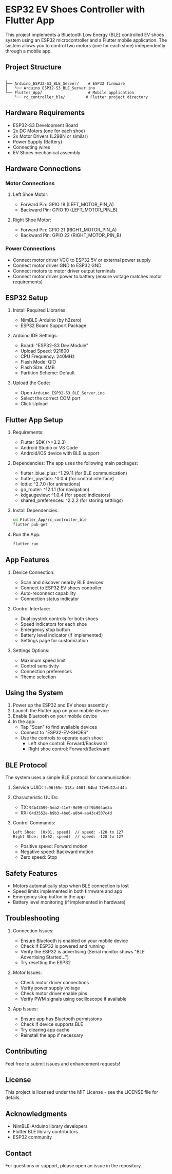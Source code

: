 # ESP32 EV Shoes Controller with Flutter App

This project implements a Bluetooth Low Energy (BLE) controlled EV shoes system using an ESP32 microcontroller and a Flutter mobile application. The system allows you to control two motors (one for each shoe) independently through a mobile app.

## Project Structure

```
.
├── Arduino_ESP32-S3_BLE_Server/    # ESP32 firmware
│   └── Arduino_ESP32-S3_BLE_Server.ino
└── Flutter_App/                    # Mobile application
    └── rc_controller_ble/         # Flutter project directory
```

## Hardware Requirements

- ESP32-S3 Development Board
- 2x DC Motors (one for each shoe)
- 2x Motor Drivers (L298N or similar)
- Power Supply (Battery)
- Connecting wires
- EV Shoes mechanical assembly

## Hardware Connections

### Motor Connections
1. Left Shoe Motor:
   - Forward Pin: GPIO 18 (LEFT_MOTOR_PIN_A)
   - Backward Pin: GPIO 19 (LEFT_MOTOR_PIN_B)

2. Right Shoe Motor:
   - Forward Pin: GPIO 21 (RIGHT_MOTOR_PIN_A)
   - Backward Pin: GPIO 22 (RIGHT_MOTOR_PIN_B)

### Power Connections
- Connect motor driver VCC to ESP32 5V or external power supply
- Connect motor driver GND to ESP32 GND
- Connect motors to motor driver output terminals
- Connect motor driver power to battery (ensure voltage matches motor requirements)

## ESP32 Setup

1. Install Required Libraries:
   - NimBLE-Arduino (by h2zero)
   - ESP32 Board Support Package

2. Arduino IDE Settings:
   - Board: "ESP32-S3 Dev Module"
   - Upload Speed: 921600
   - CPU Frequency: 240MHz
   - Flash Mode: QIO
   - Flash Size: 4MB
   - Partition Scheme: Default

3. Upload the Code:
   - Open `Arduino_ESP32-S3_BLE_Server.ino`
   - Select the correct COM port
   - Click Upload

## Flutter App Setup

1. Requirements:
   - Flutter SDK (>=3.2.3)
   - Android Studio or VS Code
   - Android/iOS device with BLE support

2. Dependencies:
   The app uses the following main packages:
   - flutter_blue_plus: ^1.29.11 (for BLE communication)
   - flutter_joystick: ^0.0.4 (for control interface)
   - lottie: ^2.7.0 (for animations)
   - go_router: ^12.1.1 (for navigation)
   - kdgaugeview: ^1.0.4 (for speed indicators)
   - shared_preferences: ^2.2.2 (for storing settings)

3. Install Dependencies:
   ```bash
   cd Flutter_App/rc_controller_ble
   flutter pub get
   ```

4. Run the App:
   ```bash
   flutter run
   ```

## App Features

1. Device Connection:
   - Scan and discover nearby BLE devices
   - Connect to ESP32 EV shoes controller
   - Auto-reconnect capability
   - Connection status indicator

2. Control Interface:
   - Dual joystick controls for both shoes
   - Speed indicators for each shoe
   - Emergency stop button
   - Battery level indicator (if implemented)
   - Settings page for customization

3. Settings Options:
   - Maximum speed limit
   - Control sensitivity
   - Connection preferences
   - Theme selection

## Using the System

1. Power up the ESP32 and EV shoes assembly
2. Launch the Flutter app on your mobile device
3. Enable Bluetooth on your mobile device
4. In the app:
   - Tap "Scan" to find available devices
   - Connect to "ESP32-EV-SHOES"
   - Use the controls to operate each shoe:
     - Left shoe control: Forward/Backward
     - Right shoe control: Forward/Backward

## BLE Protocol

The system uses a simple BLE protocol for communication:

1. Service UUID: `fc96f65e-318a-4001-84bd-77e9d12af44b`
2. Characteristic UUIDs:
   - TX: `94b43599-5ea2-41e7-9d99-6ff9b904ae3a`
   - RX: `04d3552e-b9b3-4be6-a8b4-aa43c4507c4d`

3. Control Commands:
   ```
   Left Shoe:  [0x01, speed]  // speed: -128 to 127
   Right Shoe: [0x02, speed]  // speed: -128 to 127
   ```
   - Positive speed: Forward motion
   - Negative speed: Backward motion
   - Zero speed: Stop

## Safety Features

- Motors automatically stop when BLE connection is lost
- Speed limits implemented in both firmware and app
- Emergency stop button in the app
- Battery level monitoring (if implemented in hardware)

## Troubleshooting

1. Connection Issues:
   - Ensure Bluetooth is enabled on your mobile device
   - Check if ESP32 is powered and running
   - Verify the ESP32 is advertising (Serial monitor shows "BLE Advertising Started...")
   - Try resetting the ESP32

2. Motor Issues:
   - Check motor driver connections
   - Verify power supply voltage
   - Check motor driver enable pins
   - Verify PWM signals using oscilloscope if available

3. App Issues:
   - Ensure app has Bluetooth permissions
   - Check if device supports BLE
   - Try clearing app cache
   - Reinstall the app if necessary

## Contributing

Feel free to submit issues and enhancement requests!

## License

This project is licensed under the MIT License - see the LICENSE file for details.

## Acknowledgments

- NimBLE-Arduino library developers
- Flutter BLE library contributors
- ESP32 community

## Contact

For questions or support, please open an issue in the repository. 
